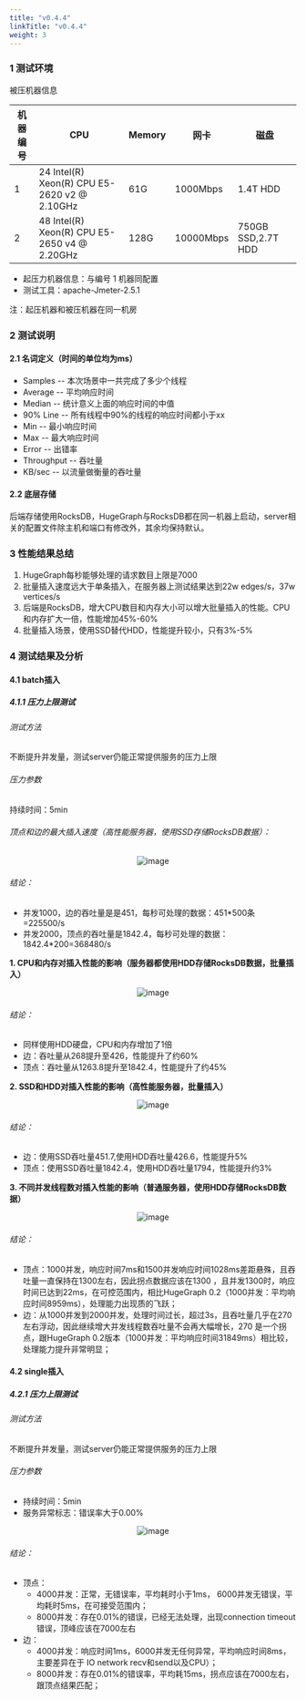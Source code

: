```yaml
---
title: "v0.4.4"
linkTitle: "v0.4.4"
weight: 3
---
```


### 1 测试环境

被压机器信息

| 机器编号 | CPU                                          | Memory | 网卡        | 磁盘                 |
|------|----------------------------------------------|--------|-----------|--------------------|
| 1    | 24 Intel(R) Xeon(R) CPU E5-2620 v2 @ 2.10GHz | 61G    | 1000Mbps  | 1.4T HDD           |
| 2    | 48 Intel(R) Xeon(R) CPU E5-2650 v4 @ 2.20GHz | 128G   | 10000Mbps | 750GB SSD,2.7T HDD |

- 起压力机器信息：与编号 1 机器同配置
- 测试工具：apache-Jmeter-2.5.1

注：起压机器和被压机器在同一机房

### 2 测试说明

#### 2.1 名词定义（时间的单位均为ms）

- Samples -- 本次场景中一共完成了多少个线程
- Average -- 平均响应时间
- Median -- 统计意义上面的响应时间的中值
- 90% Line -- 所有线程中90%的线程的响应时间都小于xx
- Min -- 最小响应时间
- Max -- 最大响应时间
- Error -- 出错率
- Throughput -- 吞吐量
- KB/sec -- 以流量做衡量的吞吐量

#### 2.2 底层存储

后端存储使用RocksDB，HugeGraph与RocksDB都在同一机器上启动，server相关的配置文件除主机和端口有修改外，其余均保持默认。

### 3 性能结果总结

1. HugeGraph每秒能够处理的请求数目上限是7000
2. 批量插入速度远大于单条插入，在服务器上测试结果达到22w edges/s，37w vertices/s
3. 后端是RocksDB，增大CPU数目和内存大小可以增大批量插入的性能。CPU和内存扩大一倍，性能增加45%-60%
4. 批量插入场景，使用SSD替代HDD，性能提升较小，只有3%-5%

### 4 测试结果及分析

#### 4.1 batch插入

##### 4.1.1 压力上限测试

###### 测试方法

不断提升并发量，测试server仍能正常提供服务的压力上限

###### 压力参数

持续时间：5min

###### 顶点和边的最大插入速度（高性能服务器，使用SSD存储RocksDB数据）：

<div style="text-align: center;">
  <img src="/docs/images/API-perf/v0.4.4/best.png" alt="image">
</div>


###### 结论：

- 并发1000，边的吞吐量是是451，每秒可处理的数据：451*500条=225500/s
- 并发2000，顶点的吞吐量是1842.4，每秒可处理的数据：1842.4*200=368480/s

**1\. CPU和内存对插入性能的影响（服务器都使用HDD存储RocksDB数据，批量插入）**

<div style="text-align: center;">
  <img src="/docs/images/API-perf/v0.4.4/cpu-memory.png" alt="image">
</div>


###### 结论：

- 同样使用HDD硬盘，CPU和内存增加了1倍
- 边：吞吐量从268提升至426，性能提升了约60%
- 顶点：吞吐量从1263.8提升至1842.4，性能提升了约45%

**2\. SSD和HDD对插入性能的影响（高性能服务器，批量插入）**

<div style="text-align: center;">
  <img src="/docs/images/API-perf/v0.4.4/ssd.png" alt="image">
</div>


###### 结论：

- 边：使用SSD吞吐量451.7,使用HDD吞吐量426.6，性能提升5%
- 顶点：使用SSD吞吐量1842.4，使用HDD吞吐量1794，性能提升约3%

**3\. 不同并发线程数对插入性能的影响（普通服务器，使用HDD存储RocksDB数据）**

<div style="text-align: center;">
  <img src="/docs/images/API-perf/v0.4.4/threads-batch.png" alt="image">
</div>


###### 结论：

- 顶点：1000并发，响应时间7ms和1500并发响应时间1028ms差距悬殊，且吞吐量一直保持在1300左右，因此拐点数据应该在1300 ，且并发1300时，响应时间已达到22ms，在可控范围内，相比HugeGraph 0.2（1000并发：平均响应时间8959ms），处理能力出现质的飞跃；
- 边：从1000并发到2000并发，处理时间过长，超过3s，且吞吐量几乎在270左右浮动，因此继续增大并发线程数吞吐量不会再大幅增长，270 是一个拐点，跟HugeGraph 0.2版本（1000并发：平均响应时间31849ms）相比较，处理能力提升非常明显；

#### 4.2 single插入

##### 4.2.1 压力上限测试

###### 测试方法

不断提升并发量，测试server仍能正常提供服务的压力上限

###### 压力参数

- 持续时间：5min
- 服务异常标志：错误率大于0.00%

<div style="text-align: center;">
  <img src="/docs/images/API-perf/v0.4.4/threads-single.png" alt="image">
</div>

###### 结论：

- 顶点：
  - 4000并发：正常，无错误率，平均耗时小于1ms， 6000并发无错误，平均耗时5ms，在可接受范围内；
  - 8000并发：存在0.01%的错误，已经无法处理，出现connection timeout错误，顶峰应该在7000左右
- 边：
  - 4000并发：响应时间1ms，6000并发无任何异常，平均响应时间8ms，主要差异在于 IO network recv和send以及CPU）；
  - 8000并发：存在0.01%的错误率，平均耗15ms，拐点应该在7000左右，跟顶点结果匹配；
